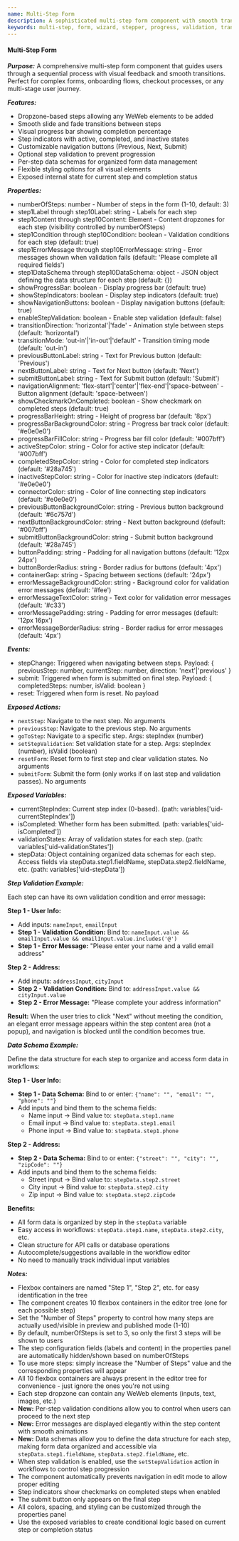 ```yaml
---
name: Multi-Step Form
description: A sophisticated multi-step form component with smooth transitions, progress tracking, step indicators, and customizable navigation controls. Each step acts as a dropzone for flexible content.
keywords: multi-step, form, wizard, stepper, progress, validation, transitions, navigation
---
```


#### Multi-Step Form

***Purpose:***
A comprehensive multi-step form component that guides users through a sequential process with visual feedback and smooth transitions. Perfect for complex forms, onboarding flows, checkout processes, or any multi-stage user journey.

***Features:***
- Dropzone-based steps allowing any WeWeb elements to be added
- Smooth slide and fade transitions between steps
- Visual progress bar showing completion percentage
- Step indicators with active, completed, and inactive states
- Customizable navigation buttons (Previous, Next, Submit)
- Optional step validation to prevent progression
- Per-step data schemas for organized form data management
- Flexible styling options for all visual elements
- Exposed internal state for current step and completion status

***Properties:***
- numberOfSteps: number - Number of steps in the form (1-10, default: 3)
- step1Label through step10Label: string - Labels for each step
- step1Content through step10Content: Element - Content dropzones for each step (visibility controlled by numberOfSteps)
- step1Condition through step10Condition: boolean - Validation conditions for each step (default: true)
- step1ErrorMessage through step10ErrorMessage: string - Error messages shown when validation fails (default: 'Please complete all required fields')
- step1DataSchema through step10DataSchema: object - JSON object defining the data structure for each step (default: {})
- showProgressBar: boolean - Display progress bar (default: true)
- showStepIndicators: boolean - Display step indicators (default: true)
- showNavigationButtons: boolean - Display navigation buttons (default: true)
- enableStepValidation: boolean - Enable step validation (default: false)
- transitionDirection: 'horizontal'|'fade' - Animation style between steps (default: 'horizontal')
- transitionMode: 'out-in'|'in-out'|'default' - Transition timing mode (default: 'out-in')
- previousButtonLabel: string - Text for Previous button (default: 'Previous')
- nextButtonLabel: string - Text for Next button (default: 'Next')
- submitButtonLabel: string - Text for Submit button (default: 'Submit')
- navigationAlignment: 'flex-start'|'center'|'flex-end'|'space-between' - Button alignment (default: 'space-between')
- showCheckmarkOnCompleted: boolean - Show checkmark on completed steps (default: true)
- progressBarHeight: string - Height of progress bar (default: '8px')
- progressBarBackgroundColor: string - Progress bar track color (default: '#e0e0e0')
- progressBarFillColor: string - Progress bar fill color (default: '#007bff')
- activeStepColor: string - Color for active step indicator (default: '#007bff')
- completedStepColor: string - Color for completed step indicators (default: '#28a745')
- inactiveStepColor: string - Color for inactive step indicators (default: '#e0e0e0')
- connectorColor: string - Color of line connecting step indicators (default: '#e0e0e0')
- previousButtonBackgroundColor: string - Previous button background (default: '#6c757d')
- nextButtonBackgroundColor: string - Next button background (default: '#007bff')
- submitButtonBackgroundColor: string - Submit button background (default: '#28a745')
- buttonPadding: string - Padding for all navigation buttons (default: '12px 24px')
- buttonBorderRadius: string - Border radius for buttons (default: '4px')
- containerGap: string - Spacing between sections (default: '24px')
- errorMessageBackgroundColor: string - Background color for validation error messages (default: '#fee')
- errorMessageTextColor: string - Text color for validation error messages (default: '#c33')
- errorMessagePadding: string - Padding for error messages (default: '12px 16px')
- errorMessageBorderRadius: string - Border radius for error messages (default: '4px')

***Events:***
- stepChange: Triggered when navigating between steps. Payload: { previousStep: number, currentStep: number, direction: 'next'|'previous' }
- submit: Triggered when form is submitted on final step. Payload: { completedSteps: number, isValid: boolean }
- reset: Triggered when form is reset. No payload

***Exposed Actions:***
- `nextStep`: Navigate to the next step. No arguments
- `previousStep`: Navigate to the previous step. No arguments
- `goToStep`: Navigate to a specific step. Args: stepIndex (number)
- `setStepValidation`: Set validation state for a step. Args: stepIndex (number), isValid (boolean)
- `resetForm`: Reset form to first step and clear validation states. No arguments
- `submitForm`: Submit the form (only works if on last step and validation passes). No arguments

***Exposed Variables:***
- currentStepIndex: Current step index (0-based). (path: variables['uid-currentStepIndex'])
- isCompleted: Whether form has been submitted. (path: variables['uid-isCompleted'])
- validationStates: Array of validation states for each step. (path: variables['uid-validationStates'])
- stepData: Object containing organized data schemas for each step. Access fields via stepData.step1.fieldName, stepData.step2.fieldName, etc. (path: variables['uid-stepData'])

***Step Validation Example:***

Each step can have its own validation condition and error message:

**Step 1 - User Info:**
- Add inputs: `nameInput`, `emailInput`
- **Step 1 - Validation Condition:** Bind to: `nameInput.value && emailInput.value && emailInput.value.includes('@')`
- **Step 1 - Error Message:** "Please enter your name and a valid email address"

**Step 2 - Address:**
- Add inputs: `addressInput`, `cityInput`
- **Step 2 - Validation Condition:** Bind to: `addressInput.value && cityInput.value`
- **Step 2 - Error Message:** "Please complete your address information"

**Result:**
When the user tries to click "Next" without meeting the condition, an elegant error message appears within the step content area (not a popup), and navigation is blocked until the condition becomes true.

***Data Schema Example:***

Define the data structure for each step to organize and access form data in workflows:

**Step 1 - User Info:**
- **Step 1 - Data Schema:** Bind to or enter: `{"name": "", "email": "", "phone": ""}`
- Add inputs and bind them to the schema fields:
  - Name input → Bind value to: `stepData.step1.name`
  - Email input → Bind value to: `stepData.step1.email`
  - Phone input → Bind value to: `stepData.step1.phone`

**Step 2 - Address:**
- **Step 2 - Data Schema:** Bind to or enter: `{"street": "", "city": "", "zipCode": ""}`
- Add inputs and bind them to the schema fields:
  - Street input → Bind value to: `stepData.step2.street`
  - City input → Bind value to: `stepData.step2.city`
  - Zip input → Bind value to: `stepData.step2.zipCode`

**Benefits:**
- All form data is organized by step in the `stepData` variable
- Easy access in workflows: `stepData.step1.name`, `stepData.step2.city`, etc.
- Clean structure for API calls or database operations
- Autocomplete/suggestions available in the workflow editor
- No need to manually track individual input variables

***Notes:***
- Flexbox containers are named "Step 1", "Step 2", etc. for easy identification in the tree
- The component creates 10 flexbox containers in the editor tree (one for each possible step)
- Set the "Number of Steps" property to control how many steps are actually used/visible in preview and published mode (1-10)
- By default, numberOfSteps is set to 3, so only the first 3 steps will be shown to users
- The step configuration fields (labels and content) in the properties panel are automatically hidden/shown based on numberOfSteps
- To use more steps: simply increase the "Number of Steps" value and the corresponding properties will appear
- All 10 flexbox containers are always present in the editor tree for convenience - just ignore the ones you're not using
- Each step dropzone can contain any WeWeb elements (inputs, text, images, etc.)
- **New:** Per-step validation conditions allow you to control when users can proceed to the next step
- **New:** Error messages are displayed elegantly within the step content with smooth animations
- **New:** Data schemas allow you to define the data structure for each step, making form data organized and accessible via `stepData.step1.fieldName`, `stepData.step2.fieldName`, etc.
- When step validation is enabled, use the `setStepValidation` action in workflows to control step progression
- The component automatically prevents navigation in edit mode to allow proper editing
- Step indicators show checkmarks on completed steps when enabled
- The submit button only appears on the final step
- All colors, spacing, and styling can be customized through the properties panel
- Use the exposed variables to create conditional logic based on current step or completion status